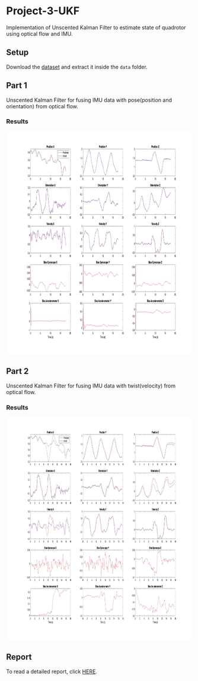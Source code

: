# Project-3-UKF
Implementation of Unscented Kalman Filter to estimate state of quadrotor using optical flow and IMU.

## Setup
Download the [dataset](https://drive.google.com/uc?export=download&id=1IVhh4lF6xcP7BuDsRNfJ9aH8xVaXKZBn) and extract it inside the `data` folder.
## Part 1
Unscented Kalman Filter for fusing IMU data with pose(position and orientation) from optical flow.

### Results
<p align = 'center'><img src ='assets/UKF1.jpg' width="1000" height="600" ></p> 

## Part 2
Unscented Kalman Filter for fusing IMU data with twist(velocity) from optical flow.

### Results
<p align = 'center'><img src ='assets/UKF2.jpg' width="1000" height="600" ></p> 

## Report
To read a detailed report, click [HERE](assets/Report.pdf).
